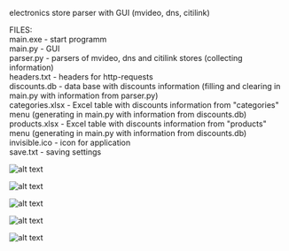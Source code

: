 electronics store parser with GUI (mvideo, dns, citilink)

FILES:  
main.exe - start programm  
main.py - GUI  
parser.py - parsers of mvideo, dns and citilink stores (collecting information)  
headers.txt - headers for http-requests  
discounts.db - data base with discounts information (filling and clearing in main.py with information from parser.py)  
categories.xlsx - Excel table with discounts information from "categories" menu (generating in main.py with information from discounts.db)  
products.xlsx - Excel table with discounts information from "products" menu (generating in main.py with information from discounts.db)  
invisible.ico - icon for application  
save.txt - saving settings  



![alt text](https://avatars.mds.yandex.net/get-images-cbir/2416661/5zp0QhmgvYcdRQ_VcqVFkw4970/ocr)

![alt text](https://avatars.mds.yandex.net/get-images-cbir/2180818/sLPamzM8dZIYuAdCfO1kqw4877/ocr)

![alt text](https://avatars.mds.yandex.net/get-images-cbir/38005/5m7iivFyYiH9YslNb-kM2A4912/ocr)

![alt text](https://avatars.mds.yandex.net/get-images-cbir/4577172/btN8AgyeUN6jPlZOBVVzZw4944/ocr)

![alt text](https://avatars.mds.yandex.net/get-images-cbir/1007757/s21sN_aWy6hF4DKhT8TkSQ4957/ocr)
